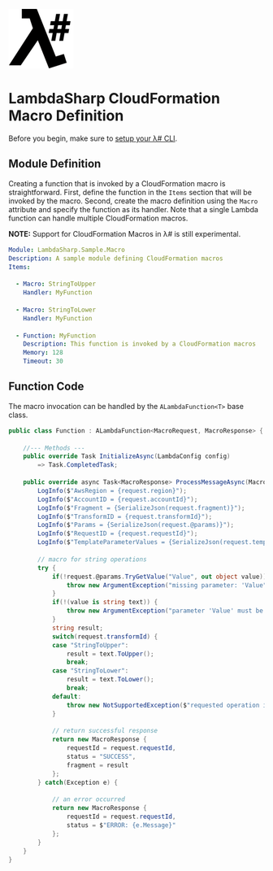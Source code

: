 ![λ#](../../Docs/LambdaSharpLogo.png)

# LambdaSharp CloudFormation Macro Definition

Before you begin, make sure to [setup your λ# CLI](../../Docs/ReadMe.md).

## Module Definition

Creating a function that is invoked by a CloudFormation macro is straightforward. First, define the function in the `Items` section that will be invoked by the macro. Second, create the macro definition using the `Macro` attribute and specify the function as its handler. Note that a single Lambda function can handle multiple CloudFormation macros.

**NOTE:** Support for CloudFormation Macros in λ# is still experimental.

```yaml
Module: LambdaSharp.Sample.Macro
Description: A sample module defining CloudFormation macros
Items:

  - Macro: StringToUpper
    Handler: MyFunction

  - Macro: StringToLower
    Handler: MyFunction

  - Function: MyFunction
    Description: This function is invoked by a CloudFormation macros
    Memory: 128
    Timeout: 30
```

## Function Code

The macro invocation can be handled by the `ALambdaFunction<T>` base class.

```csharp
public class Function : ALambdaFunction<MacroRequest, MacroResponse> {

    //--- Methods ---
    public override Task InitializeAsync(LambdaConfig config)
        => Task.CompletedTask;

    public override async Task<MacroResponse> ProcessMessageAsync(MacroRequest request, ILambdaContext context) {
        LogInfo($"AwsRegion = {request.region}");
        LogInfo($"AccountID = {request.accountId}");
        LogInfo($"Fragment = {SerializeJson(request.fragment)}");
        LogInfo($"TransformID = {request.transformId}");
        LogInfo($"Params = {SerializeJson(request.@params)}");
        LogInfo($"RequestID = {request.requestId}");
        LogInfo($"TemplateParameterValues = {SerializeJson(request.templateParameterValues)}");

        // macro for string operations
        try {
            if(!request.@params.TryGetValue("Value", out object value)) {
                throw new ArgumentException("missing parameter: 'Value");
            }
            if(!(value is string text)) {
                throw new ArgumentException("parameter 'Value' must be a string");
            }
            string result;
            switch(request.transformId) {
            case "StringToUpper":
                result = text.ToUpper();
                break;
            case "StringToLower":
                result = text.ToLower();
                break;
            default:
                throw new NotSupportedException($"requested operation is not supported: '{request.transformId}'");
            }

            // return successful response
            return new MacroResponse {
                requestId = request.requestId,
                status = "SUCCESS",
                fragment = result
            };
        } catch(Exception e) {

            // an error occurred
            return new MacroResponse {
                requestId = request.requestId,
                status = $"ERROR: {e.Message}"
            };
        }
    }
}
```
